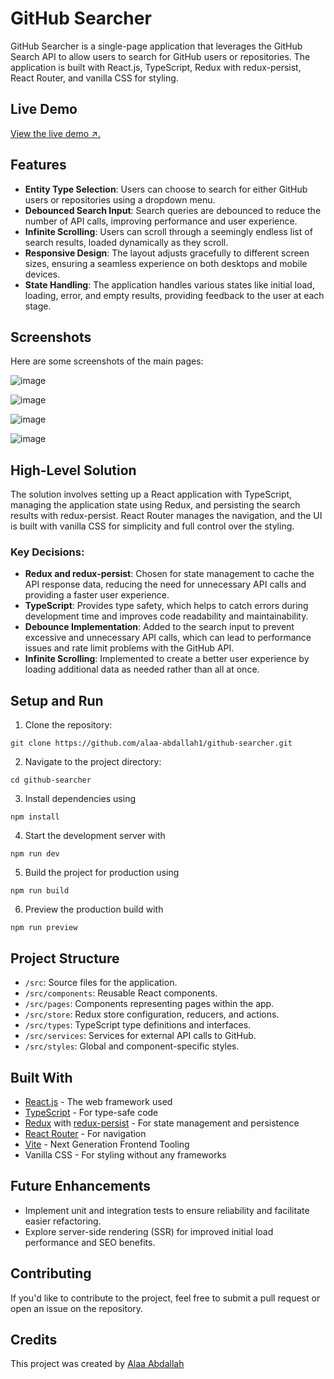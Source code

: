 # GitHub Searcher

GitHub Searcher is a single-page application that leverages the GitHub Search API to allow users to search for GitHub users or repositories. The application is built with React.js, TypeScript, Redux with redux-persist, React Router, and vanilla CSS for styling.

## Live Demo
[View the live demo ↗.](https://github-searcher-45ss.onrender.com)

## Features

- **Entity Type Selection**: Users can choose to search for either GitHub users or repositories using a dropdown menu.
- **Debounced Search Input**: Search queries are debounced to reduce the number of API calls, improving performance and user experience.
- **Infinite Scrolling**: Users can scroll through a seemingly endless list of search results, loaded dynamically as they scroll.
- **Responsive Design**: The layout adjusts gracefully to different screen sizes, ensuring a seamless experience on both desktops and mobile devices.
- **State Handling**: The application handles various states like initial load, loading, error, and empty results, providing feedback to the user at each stage.

## Screenshots
Here are some screenshots of the main pages:

![image](https://github.com/alaa-abdallah1/github-searcher/assets/97352430/a977cdf9-899e-405a-bf72-46d525f59983)

![image](https://github.com/alaa-abdallah1/github-searcher/assets/97352430/c47e01f0-b204-444c-b2f0-711153e7f669)

![image](https://github.com/alaa-abdallah1/github-searcher/assets/97352430/9c9f5329-e991-4cc9-af96-93f0a0c8b557)

![image](https://github.com/alaa-abdallah1/github-searcher/assets/97352430/253383e6-75a6-4f2a-b6d1-9b61e739e276)


## High-Level Solution

The solution involves setting up a React application with TypeScript, managing the application state using Redux, and persisting the search results with redux-persist. React Router manages the navigation, and the UI is built with vanilla CSS for simplicity and full control over the styling.

### Key Decisions:

- **Redux and redux-persist**: Chosen for state management to cache the API response data, reducing the need for unnecessary API calls and providing a faster user experience.
- **TypeScript**: Provides type safety, which helps to catch errors during development time and improves code readability and maintainability.
- **Debounce Implementation**: Added to the search input to prevent excessive and unnecessary API calls, which can lead to performance issues and rate limit problems with the GitHub API.
- **Infinite Scrolling**: Implemented to create a better user experience by loading additional data as needed rather than all at once.

## Setup and Run

1. Clone the repository:

```
git clone https://github.com/alaa-abdallah1/github-searcher.git
```

2. Navigate to the project directory:

```
cd github-searcher
```

3. Install dependencies using

```
npm install
```

4. Start the development server with

```
npm run dev
```

5. Build the project for production using

```
npm run build
```

6. Preview the production build with

```
npm run preview
```

## Project Structure

- `/src`: Source files for the application.
- `/src/components`: Reusable React components.
- `/src/pages`: Components representing pages within the app.
- `/src/store`: Redux store configuration, reducers, and actions.
- `/src/types`: TypeScript type definitions and interfaces.
- `/src/services`: Services for external API calls to GitHub.
- `/src/styles`: Global and component-specific styles.

## Built With

- [React.js](https://reactjs.org/) - The web framework used
- [TypeScript](https://www.typescriptlang.org/) - For type-safe code
- [Redux](https://redux.js.org/) with [redux-persist](https://github.com/rt2zz/redux-persist) - For state management and persistence
- [React Router](https://reactrouter.com/) - For navigation
- [Vite](https://vitejs.dev/) - Next Generation Frontend Tooling
- Vanilla CSS - For styling without any frameworks

## Future Enhancements

- Implement unit and integration tests to ensure reliability and facilitate easier refactoring.
- Explore server-side rendering (SSR) for improved initial load performance and SEO benefits.

## Contributing

If you'd like to contribute to the project, feel free to submit a pull request or open an issue on the repository.

## Credits

This project was created by [Alaa Abdallah](https://github.com/alaa-abdallah1)

